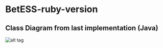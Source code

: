 # BetESS-ruby-version



## Class Diagram from last implementation (Java)
![alt tag](https://github.com/xavierlei/BetESS-ruby-version/blob/master/doc/class_diagram_for_java_version.PNG)
